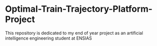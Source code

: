 # Optimal-Train-Trajectory-Platform-Project
This repository is dedicated to my end of year project as an artificial intelligence engineering student at ENSIAS
